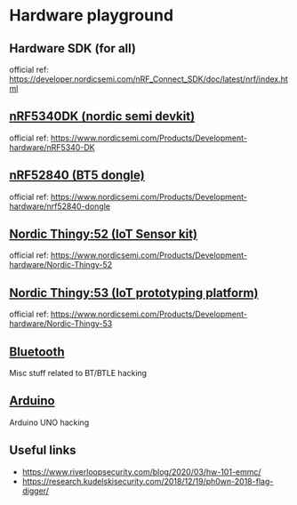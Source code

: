 # Hardware playground

## Hardware SDK (for all)
official ref: https://developer.nordicsemi.com/nRF_Connect_SDK/doc/latest/nrf/index.html

## [nRF5340DK (nordic semi devkit)](nRF5340DK/README.md)
official ref: https://www.nordicsemi.com/Products/Development-hardware/nRF5340-DK

## [nRF52840 (BT5 dongle)](nRF52840-dongle/README.md)
official ref: https://www.nordicsemi.com/Products/Development-hardware/nrf52840-dongle

## [Nordic Thingy:52 (IoT Sensor kit)](thingy52/README.md)
official ref: https://www.nordicsemi.com/Products/Development-hardware/Nordic-Thingy-52

## [Nordic Thingy:53 (IoT prototyping platform)](thingy53/README.md)
official ref: https://www.nordicsemi.com/Products/Development-hardware/Nordic-Thingy-53

## [Bluetooth](bluetooth/README.md)
Misc stuff related to BT/BTLE hacking

## [Arduino](arduino/README.md)
Arduino UNO hacking

## Useful links
* https://www.riverloopsecurity.com/blog/2020/03/hw-101-emmc/
* https://research.kudelskisecurity.com/2018/12/19/ph0wn-2018-flag-digger/
